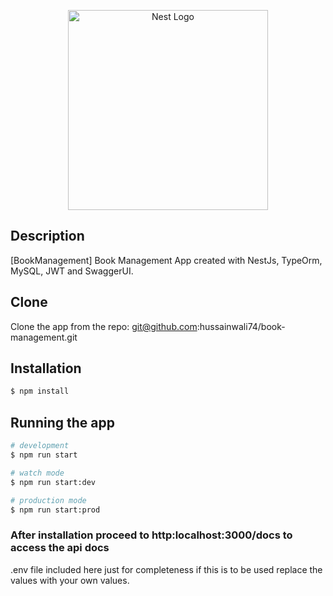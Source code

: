 <p align="center">
  <a href="http://nestjs.com/" target="blank"><img src="https://nestjs.com/img/logo_text.svg" width="320" alt="Nest Logo" /></a>
</p>

## Description

[BookManagement] Book Management App created with NestJs, TypeOrm, MySQL, JWT and SwaggerUI.

## Clone

Clone the app from the repo: git@github.com:hussainwali74/book-management.git

## Installation

```bash
$ npm install
```

## Running the app

```bash
# development
$ npm run start

# watch mode
$ npm run start:dev

# production mode
$ npm run start:prod
```

### After installation proceed to http:localhost:3000/docs to access the api docs 

.env file included here just for completeness if this is to be used replace the values with your own values.